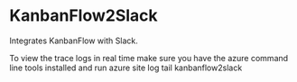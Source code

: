 # KanbanFlow2Slack
Integrates KanbanFlow with Slack.

To view the trace logs in real time make sure you have the azure command line tools installed and run
azure site log tail kanbanflow2slack

